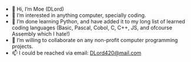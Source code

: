 - 👋 Hi, I’m Moe (DLord)
- 👀 I’m interested in anything computer, specially coding.
- 🌱 I’m done learning Python, and have added it to my long list of learned coding languages (Basic, Pascal, Cobol, C, C++, JS, and ofcourse Assembly which I hate!)
- 💞️ I’m willing to collaborate on any non-profit computer programming projects.
- 📫 I could be reached via email: DLord420@mail.com

<!---
DLord420/DLord420 is a ✨ special ✨ repository because its `README.md` (this file) appears on your GitHub profile.
You can click the Preview link to take a look at your changes.
--->
